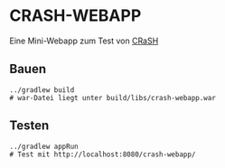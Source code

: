 CRASH-WEBAPP
============

Eine Mini-Webapp zum Test von [CRaSH](http://www.crashub.org)

Bauen
-----

```
../gradlew build
# war-Datei liegt unter build/libs/crash-webapp.war
```

Testen
------

```
../gradlew appRun
# Test mit http://localhost:8080/crash-webapp/
```
